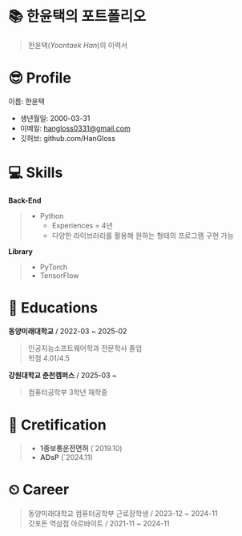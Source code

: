 # 📚 한윤택의 포트폴리오

> 한윤택(*Yoontaek Han*)의 이력서

# 😎 Profile

이름: 한윤택
* 생년월일: 2000-03-31
* 이메일: hangloss0331@gmail.com
* 깃허브: github.com/HanGloss

# 💻 Skills
**Back-End**
> * Python
>   - Experiences = 4년
>   - 다양한 라이브러리를 활용해 원하는 형태의 프로그램 구현 가능

**Library**
> * PyTorch
> * TensorFlow

# 📔 Educations

**동양미래대학교**  / 2022-03 ~ 2025-02
> 인공지능소프트웨어학과 전문학사 졸업  
> 학점 4.01/4.5

**강원대학교 춘천캠퍼스** / 2025-03 ~
> 컴퓨터공학부 3학년 재학중

# 📜 Cretification

> * **1종보통운전면허** (`2019.10)
> * **ADsP** (`2024.11)

# ⏲ Career
> 동양미래대학교 컴퓨터공학부 근로장학생 / 2023-12 ~ 2024-11  
> 갓포돈 역삼점 아르바이트 / 2021-11 ~ 2024-11

#
